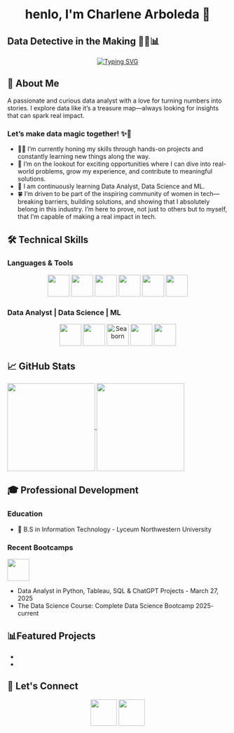 <h1 align="center">henlo, I'm Charlene Arboleda 👋</h1>

## Data Detective in the Making 🕵️‍♀️📊
<div align="center"><a href="https://git.io/typing-svg"><img src="https://readme-typing-svg.demolab.com?font=Cal+Sans&pause=1000&color=7CAC31&center=true&width=435&lines=Data+Analyst;Data+Scientist;Machine+Learning" alt="Typing SVG" /></a>
</div>

## 🚀 About Me
A passionate and curious data analyst with a love for turning numbers into stories. I explore data like it’s a treasure map—always looking for insights that can spark real impact.<br>
### Let’s make data magic together! ✨🚀
- 👩‍💻 I’m currently honing my skills through hands-on projects and constantly learning new things along the way.
- 🔭 I’m on the lookout for exciting opportunities where I can dive into real-world problems, grow my experience, and contribute to meaningful solutions.
- 🌱 I am continuously learning Data Analyst, Data Science and ML.
- 🍀 I’m driven to be part of the inspiring community of women in tech—breaking barriers, building solutions, and showing that I absolutely belong in this industry. I’m here to prove, not just to others but to myself, that I’m capable of making a real impact in tech.

## 🛠️ Technical Skills
### Languages & Tools
<p align="center">
  <img src="https://img.shields.io/badge/Python-3776AB?logo=python&logoColor=white&style=for-the-badge" height="50"/>
  <img src="https://img.shields.io/badge/Tableau-E97627?logo=tableau&logoColor=white&style=for-the-badge" height="50"/>
  <img src="https://img.shields.io/badge/mysql-4479A1.svg?style=for-the-badge&logo=mysql&logoColor=white" height="50"/>
  <img src="https://img.shields.io/badge/Microsoft_Excel-217346?style=for-the-badge&logo=microsoft-excel&logoColor=white" height="50"/>  
  <img src="https://img.shields.io/badge/jupyter-%23FA0F00.svg?style=for-the-badge&logo=jupyter&logoColor=white" height="50"/>
  <img src="https://img.shields.io/badge/Anaconda-%2344A833.svg?style=for-the-badge&logo=anaconda&logoColor=white" height="50"/>
</p>

### Data Analyst | Data Science | ML
<p align="center">
  <img src="https://img.shields.io/badge/pandas-%23150458.svg?style=for-the-badge&logo=pandas&logoColor=white" height="50"/>
  <img src="https://img.shields.io/badge/Matplotlib-3776AB.svg?style=for-the-badge&logo=python&logoColor=white" height="50"/>
  <img src="https://img.shields.io/badge/Seaborn-004B6B?style=for-the-badge" alt="Seaborn"" height="50"/>
  <img src="https://img.shields.io/badge/scikit--learn-%23F7931E.svg?style=for-the-badge&logo=scikit-learn&logoColor=white" height="50"/>
  <img src="https://img.shields.io/badge/Plotly-3F4F75?logo=plotly&logoColor=white&style=for-the-badge" height="50"/> 
</p>


## 📈 GitHub Stats
<a href="https://github.com/anuraghazra/github-readme-stats">
  <img height=200 align="center" src="https://github-readme-stats.vercel.app/api?username=ettolrahc97&show_icons=true&theme=merko" />
  <img height=200 align="center" src="https://nirzak-streak-stats.vercel.app/?user=ettolrahc97&theme=merko&hide_border=false" />
</a>

## 🎓 Professional Development
### Education
- 📜 B.S in Information Technology - Lyceum Northwestern University
### Recent Bootcamps
<img src="https://img.shields.io/badge/Udemy-A435F0?style=for-the-badge&logo=Udemy&logoColor=white" height="50"/><br> 
- Data Analyst in Python, Tableau, SQL & ChatGPT Projects - March 27, 2025<br>
- The Data Science Course: Complete Data Science Bootcamp 2025- current


## 📊Featured Projects
-
-



## 📱 Let's Connect
<p align="center">
  <img src="https://img.shields.io/badge/Kaggle-20BEFF?logo=kaggle&logoColor=white&style=for-the-badg" height="60"/>
  <img src="https://img.shields.io/badge/LinkedIn-0A66C2?logo=linkedin&logoColor=white&style=for-the-badge" height="60"/>
</p>




<!--
**ettolrahc97/ettolrahc97** is a ✨ _special_ ✨ repository because its `README.md` (this file) appears on your GitHub profile.

Here are some ideas to get you started:

- 🔭 I’m currently working on ...
- 🌱 I’m currently learning ...
- 👯 I’m looking to collaborate on ...
- 🤔 I’m looking for help with ...
- 💬 Ask me about ...
- 📫 How to reach me: ...
- 😄 Pronouns: ...
- ⚡ Fun fact: ...
-->
